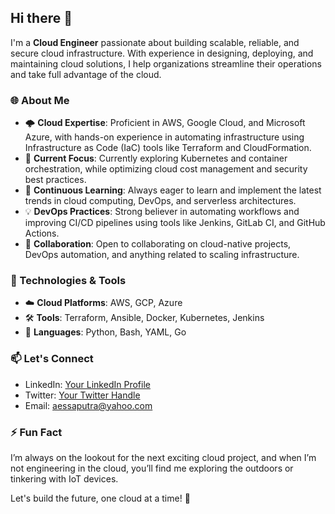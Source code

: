 ## Hi there 👋

I'm a **Cloud Engineer** passionate about building scalable, reliable, and secure cloud infrastructure. With experience in designing, deploying, and maintaining cloud solutions, I help organizations streamline their operations and take full advantage of the cloud.

### 🌐 About Me
- 🌩️ **Cloud Expertise**: Proficient in AWS, Google Cloud, and Microsoft Azure, with hands-on experience in automating infrastructure using Infrastructure as Code (IaC) tools like Terraform and CloudFormation.
- 🔭 **Current Focus**: Currently exploring Kubernetes and container orchestration, while optimizing cloud cost management and security best practices.
- 🌱 **Continuous Learning**: Always eager to learn and implement the latest trends in cloud computing, DevOps, and serverless architectures.
- 💡 **DevOps Practices**: Strong believer in automating workflows and improving CI/CD pipelines using tools like Jenkins, GitLab CI, and GitHub Actions.
- 🤝 **Collaboration**: Open to collaborating on cloud-native projects, DevOps automation, and anything related to scaling infrastructure.
  
### 🔧 Technologies & Tools
- ☁️ **Cloud Platforms**: AWS, GCP, Azure
- 🛠 **Tools**: Terraform, Ansible, Docker, Kubernetes, Jenkins
- 📜 **Languages**: Python, Bash, YAML, Go

### 📫 Let's Connect
- LinkedIn: [Your LinkedIn Profile](https://linkedin.com/in/yourprofile)
- Twitter: [Your Twitter Handle](https://twitter.com/yourhandle)
- Email: aessaputra@yahoo.com

### ⚡ Fun Fact
I’m always on the lookout for the next exciting cloud project, and when I’m not engineering in the cloud, you’ll find me exploring the outdoors or tinkering with IoT devices.

Let's build the future, one cloud at a time! 🚀
